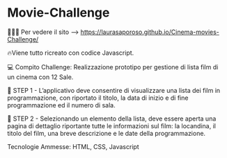 # Movie-Challenge
👩🏻‍💻 Per vedere il sito -->  https://laurasaporoso.github.io/Cinema-movies-Challenge/

🔥Viene tutto ricreato con codice Javascript.

💻 Compito Challenge:
Realizzazione prototipo per gestione di lista film di un cinema con 12 Sale. 

🔸 STEP 1 - L’applicativo deve consentire di visualizzare una lista dei film in programmazione, con riportato il titolo, la data di inizio e di fine programmazione ed il numero di sala.

🔸 STEP 2 - Selezionando un elemento della lista, deve essere aperta una pagina di dettaglio riportante tutte le informazioni sul film: la locandina, il titolo del film, una breve descrizione e le date della programmazione.

Tecnologie Ammesse: HTML, CSS, Javascript
